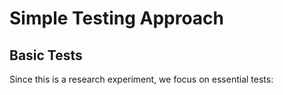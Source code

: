 # Simple Testing Approach

## Basic Tests

Since this is a research experiment, we focus on essential tests:

```python